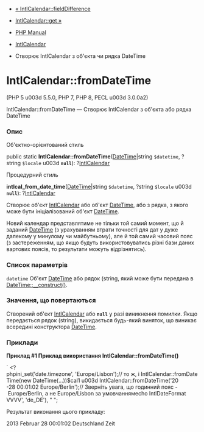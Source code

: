 - [« IntlCalendar::fieldDifference](intlcalendar.fielddifference.md)
- [IntlCalendar::get »](intlcalendar.get.md)

- [PHP Manual](index.md)
- [IntlCalendar](class.intlcalendar.md)
- Створює IntlCalendar з об'єкта чи рядка DateTime

# IntlCalendar::fromDateTime

(PHP 5 u003d 5.5.0, PHP 7, PHP 8, PECL u003d 3.0.0a2)

IntlCalendar::fromDateTime — Створює IntlCalendar з об'єкта або рядка
DateTime

### Опис

Об'єктно-орієнтований стиль

public static
**IntlCalendar::fromDateTime**([DateTime](class.datetime.md)\|string
`$datetime`, ?string `$locale` u003d **`null`**):
?[IntlCalendar](class.intlcalendar.md)

Процедурний стиль

**intlcal_from_date_time**([DateTime](class.datetime.md)\|string
`$datetime`, ?string `$locale` u003d **`null`**):
?[IntlCalendar](class.intlcalendar.md)

Створює об'єкт [IntlCalendar](class.intlcalendar.md) або об'єкт
[DateTime](class.datetime.md), або з рядка, з якого може бути
ініціалізований об'єкт [DateTime](class.datetime.md).

Новий календар представлятиме не тільки той самий момент, що й
заданий [DateTime](class.datetime.md) (з урахуванням втрати точності для
дат у дуже далекому у минулому чи майбутньому), але й той самий часовий пояс (з
застереженням, що якщо будуть використовуватись різні бази даних вартових
поясів, то результати можуть відрізнятись).

### Список параметрів

`datetime`
Об'єкт [DateTime](class.datetime.md) або рядок (string, який може
бути передана в [DateTime::\_\_construct()](datetime.construct.md).

### Значення, що повертаються

Створений об'єкт [IntlCalendar](class.intlcalendar.md) або **`null`**
у разі виникнення помилки. Якщо передається рядок (string),
викидається будь-який виняток, що виникає всередині конструктора
[DateTime](class.datetime.md).

### Приклади

**Приклад #1 Приклад використання **IntlCalendar::fromDateTime()****

` <?phpini_set('date.timezone', 'Europe/Lisbon');// то ж, і IntlCalendar::fromDateTime(new DateTime(...))$cal1 u003d IntlCalendar::fromDateTime('20 -28 00:01:02 Europe/Berlin');// Зверніть увага, що годинний пояс - Europe/Berlin, а не Europe/Lisbon за умовчаннямecho IntlDateFormat VVVV', 'de_DE'), "
";

Результат виконання цього прикладу:

2013 Februar 28 00:01:02 Deutschland Zeit
